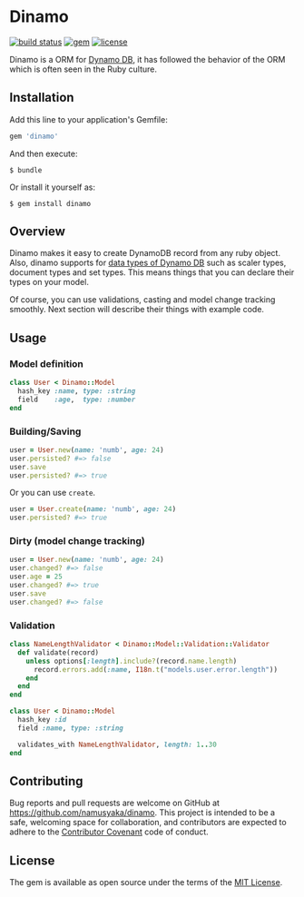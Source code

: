 # Dinamo

[![build status](https://img.shields.io/travis/namusyaka/dinamo.svg?style=flat-square)](http://travis-ci.org/namusyaka/dinamo)
[![gem](https://img.shields.io/gem/v/dinamo.svg?style=flat-square)](https://rubygems.org/gems/dinamo)
[![license](https://img.shields.io/github/license/namusyaka/dinamo.svg?style=flat-square)](https://github.com/namusyaka/dinamo/blob/master/LICENSE.txt)

Dinamo is a ORM for [Dynamo DB](https://aws.amazon.com/dynamodb/), it has followed the behavior of the ORM which is often seen in the Ruby culture.

## Installation

Add this line to your application's Gemfile:

```ruby
gem 'dinamo'
```

And then execute:

    $ bundle

Or install it yourself as:

    $ gem install dinamo

## Overview

Dinamo makes it easy to create DynamoDB record from any ruby object. Also, dinamo supports for [data types of Dynamo DB](https://docs.aws.amazon.com/amazondynamodb/latest/developerguide/HowItWorks.NamingRulesDataTypes.html) such as scaler types, document types and set types. This means things that you can declare their types on your model.

Of course, you can use validations, casting and model change tracking smoothly.
Next section will describe their things with example code.

## Usage

### Model definition

```ruby
class User < Dinamo::Model
  hash_key :name, type: :string
  field    :age,  type: :number
end
```

### Building/Saving

```ruby
user = User.new(name: 'numb', age: 24)
user.persisted? #=> false
user.save
user.persisted? #=> true
```

Or you can use `create`.

```ruby
user = User.create(name: 'numb', age: 24)
user.persisted? #=> true
```

### Dirty (model change tracking)

```ruby
user = User.new(name: 'numb', age: 24)
user.changed? #=> false
user.age = 25
user.changed? #=> true
user.save
user.changed? #=> false
```

### Validation

```ruby
class NameLengthValidator < Dinamo::Model::Validation::Validator
  def validate(record)
    unless options[:length].include?(record.name.length)
      record.errors.add(:name, I18n.t("models.user.error.length"))
    end
  end
end

class User < Dinamo::Model
  hash_key :id
  field :name, type: :string

  validates_with NameLengthValidator, length: 1..30
end
```

## Contributing

Bug reports and pull requests are welcome on GitHub at https://github.com/namusyaka/dinamo. This project is intended to be a safe, welcoming space for collaboration, and contributors are expected to adhere to the [Contributor Covenant](contributor-covenant.org) code of conduct.


## License

The gem is available as open source under the terms of the [MIT License](http://opensource.org/licenses/MIT).

